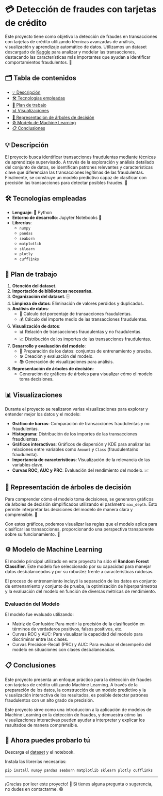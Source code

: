 # 💳 Detección de fraudes con tarjetas de crédito

Este proyecto tiene como objetivo la detección de fraudes en transacciones con tarjetas de crédito utilizando técnicas avanzadas de análisis, 
visualización y aprendizaje automático de datos. Utilizamos un dataset descargado de [Kaggle](https://www.kaggle.com/) para analizar y modelar 
las transacciones, destacando las características más importantes que ayudan a identificar comportamientos fraudulentos. 🚀

## 🗂️ Tabla de contenidos

- [💡 Descripción](#💡-descripción)
- [🛠️ Tecnologías empleadas](#🛠️-tecnologías-empleadas)
- [📝 Plan de trabajo](#📝-plan-de-trabajo)
- [📊 Visualizaciones](#📊-visualizaciones)
- [🌳 Representación de árboles de decisión](#🌳-representación-de-árboles-de-decisión)
- [⚙️ Modelo de Machine Learning](#⚙️-modelo-de-machine-learning)
- [📋 Conclusiones](📋-conclusiones)

## 💡 Descripción

El proyecto busca identificar transacciones fraudulentas mediante técnicas de aprendizaje supervisado. A través de la exploración y análisis 
detallado del conjunto de datos, se identifican patrones relevantes y características clave que diferencian las transacciones legítimas de las 
fraudulentas. Finalmente, se construye un modelo predictivo capaz de clasificar con precisión las transacciones para detectar posibles fraudes. 🧐

## 🛠️ Tecnologías empleadas

- **Lenguaje**: 🐍 Python
- **Entorno de desarrollo**: Jupyter Notebooks 📒
- **Librerías**:
  - `numpy`
  - `pandas`
  - `seaborn`
  - `matplotlib`
  - `sklearn`
  - `plotly`
  - `cufflinks`

## 📝 Plan de trabajo

1. **Otención del dataset.**
2. **Importación de bibliotecas necesarias.**
3. **Organización del dataset.** 🗄️
4. **Limpieza de datos**: Eliminación de valores perdidos y duplicados.
5. **Análisis de datos**:
   - 🔢 Cálculo del porcentaje de transacciones fraudulentas.
   - 💰 Cálculo del importe medio de las transacciones fraudulentas.
6. **Visualización de datos**:
   - 📊 Relación de transacciones fraudulentas y no fraudulentas.
   - 📈 Distribución de los importes de las transacciones fraudulentas.
7. **Desarrollo y evaluación del modelo**:
   - 📂 Preparación de los datos: conjuntos de entrenamiento y prueba.
   - ⚙️ Creación y evaluación del modelo.
   - 📚 Generación de visualizaciones para análisis.
8. **Representación de árboles de decisión**: 
   - Generación de gráficos de árboles para visualizar cómo el modelo toma decisiones.

## 📊 Visualizaciones

Durante el proyecto se realizaron varias visualizaciones para explorar y entender mejor los datos y el modelo:

- **Gráfico de barras**: Comparación de transacciones fraudulentas y no fraudulentas.
- **Histograma**: Distribución de los importes de las transacciones fraudulentas.
- **Gráficos interactivos**: Gráficos de dispersión y KDE para analizar las relaciones entre variables como `Amount` y `Class` (fraudulenta/no fraudulenta).
- **Importancia de características**: Visualización de la relevancia de las variables clave.
- **Curvas ROC, AUC y PRC**: Evaluación del rendimiento del modelo. 📈

## 🌳 Representación de árboles de decisión

Para comprender cómo el modelo toma decisiones, se generaron gráficos de árboles de decisión simplificados utilizando el parámetro `max_depth`. 
Esto permite interpretar las decisiones del modelo de manera clara y comprensible. 🎯

Con estos gráficos, podemos visualizar las reglas que el modelo aplica para clasificar las transacciones, proporcionando una perspectiva transparente 
sobre su funcionamiento. 🧠

## ⚙️ Modelo de Machine Learning

El modelo principal utilizado en este proyecto ha sido el **Random Forest Classifier**. Este modelo fue seleccionado por su capacidad para manejar datos 
desbalanceados y por su robustez frente a características ruidosas.

El proceso de entrenamiento incluyó la separación de los datos en conjunto de entrenamiento y conjunto de prueba, la optimización de hiperparámetros 
y la evaluación del modelo en función de diversas métricas de rendimiento.

### Evaluación del Modelo

El modelo fue evaluado utilizando:

* Matriz de Confusión: Para medir la precisión de la clasificación en términos de verdaderos positivos, falsos positivos, etc.
* Curvas ROC y AUC: Para visualizar la capacidad del modelo para discriminar entre las clases.
* Curvas Precision-Recall (PRC) y AUC: Para evaluar el desempeño del modelo en situaciones con clases desbalanceadas.

## 📋 Conclusiones

Este proyecto presenta un enfoque práctico para la detección de fraudes con tarjetas de crédito utilizando Machine Learning. A través de la preparación 
de los datos, la construcción de un modelo predictivo y la visualización interactiva de los resultados, es posible detectar patrones fraudulentos con un 
alto grado de precisión.

Este proyecto sirve como una introducción a la aplicación de modelos de Machine Learning en la detección de fraudes, y demuestra cómo las visualizaciones 
interactivas pueden ayudar a interpretar y explicar los resultados de manera comprensible.

## 🫵 Ahora puedes probarlo tú

Descarga el [dataset](https://www.kaggle.com/datasets/mlg-ulb/creditcardfraud) y el notebook.

Instala las librerías necesarias:
```python
pip install numpy pandas seaborn matplotlib sklearn plotly cufflinks
```

- - - 

¡Gracias por leer este proyecto! 🚀 Si tienes alguna pregunta o sugerencia, no dudes en contactarme. 😄

